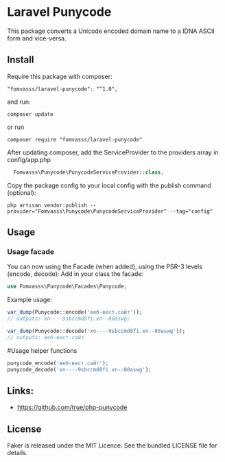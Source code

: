 # Laravel Punycode

This package converts a Unicode encoded domain name to a IDNA ASCII form and vice-versa.

## Install
Require this package with composer:
```
"fomvasss/laravel-punycode": "^1.0",
```
and run:
```shell
composer update
```
or run
```shell
composer require "fomvasss/laravel-punycode"
```
After updating composer, add the ServiceProvider to the providers array in config/app.php
```php
  Fomvasss\Punycode\PunycodeServiceProvider::class,
```
Copy the package config to your local config with the publish command (optional):
```shell
php artisan vendor:publish --provider="Fomvasss\Punycode\PunycodeServiceProvider" --tag="config"
```

## Usage

### Usage facade
You can now using the Facade (when added), using the PSR-3 levels (encode, decode):
Add in your class the facade:
```php
use Fomvasss\Punycode\Facades\Punycode;
```
Example usage:
```php
var_dump(Punycode::encode('веб-вест.сайт'));
// outputs: xn----9sbccmd8fi.xn--80aswg;

var_dump(Punycode::decode('xn----9sbccmd8fi.xn--80aswg'));
// outputs: веб-вест.сайт
```

#Usage helper functions
```php
punycode_encode('веб-вест.сайт');
punycode_decode('xn----9sbccmd8fi.xn--80aswg');
```

## Links:
- https://github.com/true/php-punycode

## License

Faker is released under the MIT Licence. See the bundled LICENSE file for details.
